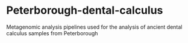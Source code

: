 # Peterborough-dental-calculus
Metagenomic analysis pipelines used for the analysis of ancient dental calculus samples from Peterborough
